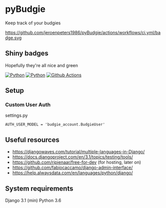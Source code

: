 # pyBudgie
Keep track of your budgies

https://github.com/jeroenpeters1986/pyBudgie/actions/workflows/ci.yml/badge.svg

## Shiny badges
Hopefully they're all nice and green

[![Python](https://img.shields.io/badge/python-3.9-brightgreen.svg)](https://devguide.python.org/#status-of-python-branches)
[![Python](https://img.shields.io/badge/django-3.1-brightgreen.svg)](https://djangoproject.com)
[![Github Actions](https://github.com/jeroenpeters1986/pyBudgie/actions/workflows/ci.yml/badge.svg)](https://github.com/jeroenpeters1986/pyBudgie/actions)

## Setup 
### Custom User Auth
settings.py
```
AUTH_USER_MODEL = 'budgie_account.BudgieUser'
```

## Useful resources
 * https://djangowaves.com/tutorial/multiple-languages-in-Django/
 * https://docs.djangoproject.com/en/3.1/topics/testing/tools/
 * https://github.com/ripienaar/free-for-dev (for hosting, later on)
 * https://github.com/fabiocaccamo/django-admin-interface/
 * https://help.alwaysdata.com/en/languages/python/django/

## System requirements
Django 3.1
(min) Python 3.6
